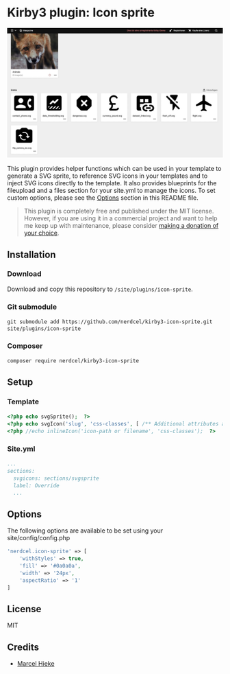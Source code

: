 # Kirby3 plugin: Icon sprite

![screen-icon-sprite-panel](demo.jpeg)

This plugin provides helper functions which can be used in your template to generate a SVG sprite, to reference SVG icons in your templates and to inject SVG icons directly to the template. It also provides blueprints for the fileupload and a files section for your site.yml to manage the icons.
To set custom options, please see the [Options](#options) section in this README file.

> This plugin is completely free and published under the MIT license. However, if you are using it in a commercial project and want to help me keep up with maintenance, please consider [making a donation of your choice](https://www.paypal.me/nerdcel).

## Installation

### Download

Download and copy this repository to `/site/plugins/icon-sprite`.

### Git submodule

```
git submodule add https://github.com/nerdcel/kirby3-icon-sprite.git site/plugins/icon-sprite
```

### Composer

```
composer require nerdcel/kirby3-icon-sprite
```

## Setup

### Template

```php
<?php echo svgSprite();  ?>
<?php echo svgIcon('slug', 'css-classes', [ /** Additional attributes as key => value */]);  ?>
<?php //echo inlineIcon('icon-path or filename', 'css-classes');  ?>
```

### Site.yml

```yml
...
sections:
  svgicons: sections/svgsprite
  label: Override
  ...
```

## Options

The following options are available to be set using your site/config/config.php

```php
'nerdcel.icon-sprite' => [
    'withStyles' => true,
    'fill' => '#0a0a0a',
    'width' => '24px',
    'aspectRatio' => '1'
]
```

## License

MIT

## Credits

- [Marcel Hieke](https://github.com/nerdcel)
